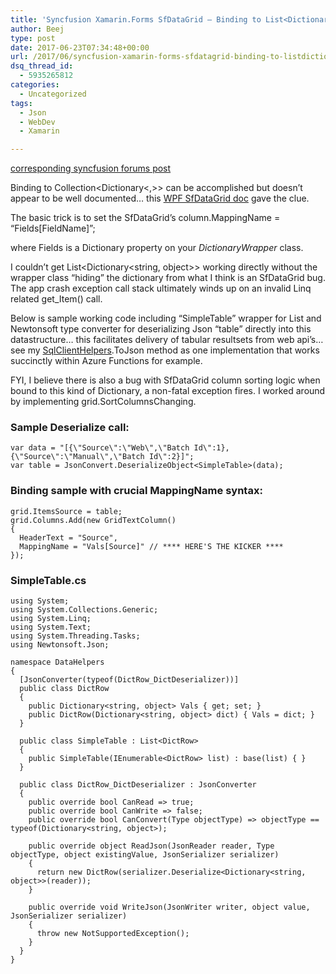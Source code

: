 ```yaml
---
title: 'Syncfusion Xamarin.Forms SfDataGrid – Binding to List<Dictionary<,>>'
author: Beej
type: post
date: 2017-06-23T07:34:48+00:00
url: /2017/06/syncfusion-xamarin-forms-sfdatagrid-binding-to-listdictionary.html
dsq_thread_id:
  - 5935265812
categories:
  - Uncategorized
tags:
  - Json
  - WebDev
  - Xamarin

---
```

[corresponding syncfusion forums post][1]

Binding to Collection<Dictionary<,>> can be accomplished but doesn&#8217;t appear to be well documented&#8230; this [WPF SfDataGrid doc][2] gave the clue.

The basic trick is to set the SfDataGrid&#8217;s column.MappingName = &#8220;Fields[FieldName]&#8221;;
       
where Fields is a Dictionary property on your _DictionaryWrapper_ class.

I couldn&#8217;t get List<Dictionary<string, object>> working directly without the wrapper class &#8220;hiding&#8221; the dictionary from what I think is an SfDataGrid bug. The app crash exception call stack ultimately winds up on an invalid Linq related get_Item() call.

Below is sample working code including &#8220;SimpleTable&#8221; wrapper for List and <span class="hl">Newtonsoft type converter for deserializing Json &#8220;table&#8221; directly into this datastructure</span>&#8230; this facilitates delivery of tabular resultsets from web api&#8217;s&#8230; see my [SqlClientHelpers][3].ToJson method as one implementation that works succinctly within Azure Functions for example.

FYI, I believe there is also a bug with SfDataGrid column sorting logic when bound to this kind of Dictionary, a non-fatal exception fires. I worked around by implementing grid.SortColumnsChanging.

### Sample Deserialize call:

    var data = "[{\"Source\":\"Web\",\"Batch Id\":1}, {\"Source\":\"Manual\",\"Batch Id\":2}]";
    var table = JsonConvert.DeserializeObject<SimpleTable>(data);
    

### Binding sample with crucial MappingName syntax:

    grid.ItemsSource = table;
    grid.Columns.Add(new GridTextColumn()
    {
      HeaderText = "Source",
      MappingName = "Vals[Source]" // **** HERE'S THE KICKER ****
    });
    

### SimpleTable.cs

    using System;
    using System.Collections.Generic;
    using System.Linq;
    using System.Text;
    using System.Threading.Tasks;
    using Newtonsoft.Json;
    
    namespace DataHelpers
    {
      [JsonConverter(typeof(DictRow_DictDeserializer))]
      public class DictRow
      {
        public Dictionary<string, object> Vals { get; set; }
        public DictRow(Dictionary<string, object> dict) { Vals = dict; }
      }
    
      public class SimpleTable : List<DictRow>
      {
        public SimpleTable(IEnumerable<DictRow> list) : base(list) { }
      }
    
      public class DictRow_DictDeserializer : JsonConverter
      {
        public override bool CanRead => true;
        public override bool CanWrite => false;
        public override bool CanConvert(Type objectType) => objectType == typeof(Dictionary<string, object>);
    
        public override object ReadJson(JsonReader reader, Type objectType, object existingValue, JsonSerializer serializer)
        {
          return new DictRow(serializer.Deserialize<Dictionary<string, object>>(reader));
        }
    
        public override void WriteJson(JsonWriter writer, object value, JsonSerializer serializer)
        {
          throw new NotSupportedException();
        }
      }
    }

 [1]: https://www.syncfusion.com/forums/125388/data-grid-mapping-to-xaml-with-list-of-dictionaries-as-the-itemssource-collection
 [2]: https://www.syncfusion.com/kb/6643/how-to-bind-dictionary-to-column-in-sfdatagrid
 [3]: https://github.com/Beej126/SqlClientHelpers